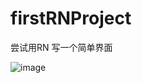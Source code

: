 # firstRNProject
尝试用RN 写一个简单界面


![image](https://github.com/yathe/firstRNProject/blob/master/pictures/%3D_UTF8_B_5bGP5bmV5b%2Br54WnIDIwMTktMDUtMDUg5LiL5Y2INS4yNi40Ni5wbmc%3D_%3D.png)
